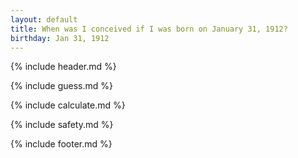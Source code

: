 ```yaml
---
layout: default
title: When was I conceived if I was born on January 31, 1912?
birthday: Jan 31, 1912
---
```


{% include header.md %}

{% include guess.md %}

{% include calculate.md %}

{% include safety.md %}

{% include footer.md %}



